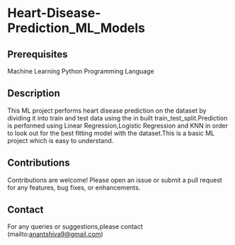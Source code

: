 # Heart-Disease-Prediction_ML_Models
## Prerequisites
Machine Learning
Python Programming Language
## Description
This ML project performs heart disease prediction on the dataset by dividing it into train and test data using the in built train_test_split.Prediction is performed using Linear Regression,Logistic Regression and KNN in order to look out for the best fitting model with the dataset.This is a basic ML project which is easy to understand.
## Contributions 
Contributions are welcome! Please open an issue or submit a pull request for any features, bug fixes, or enhancements.
## Contact
For any queries or suggestions,please contact (mailto:anantshiva9@gmail.com)
